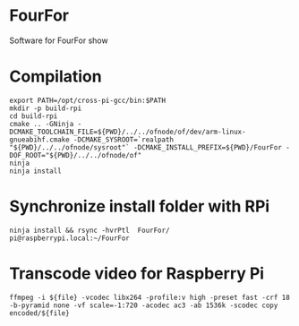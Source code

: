 # FourFor

Software for FourFor show

# Compilation

    export PATH=/opt/cross-pi-gcc/bin:$PATH
    mkdir -p build-rpi
    cd build-rpi
    cmake .. -GNinja -DCMAKE_TOOLCHAIN_FILE=${PWD}/../../ofnode/of/dev/arm-linux-gnueabihf.cmake -DCMAKE_SYSROOT=`realpath "${PWD}/../../ofnode/sysroot"` -DCMAKE_INSTALL_PREFIX=${PWD}/FourFor -DOF_ROOT="${PWD}/../../ofnode/of"
    ninja
    ninja install

# Synchronize install folder with RPi

    ninja install && rsync -hvrPtl  FourFor/ pi@raspberrypi.local:~/FourFor


# Transcode video for Raspberry Pi
    ffmpeg -i ${file} -vcodec libx264 -profile:v high -preset fast -crf 18 -b-pyramid none -vf scale=-1:720 -acodec ac3 -ab 1536k -scodec copy encoded/${file}